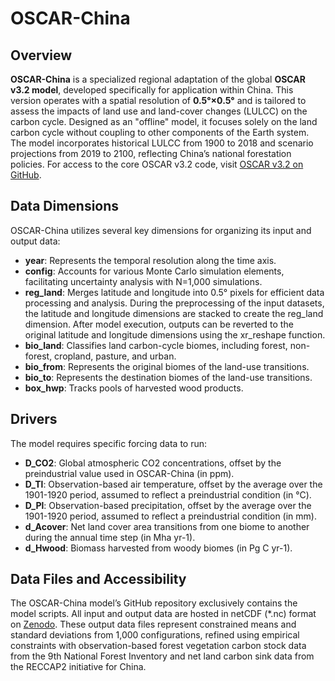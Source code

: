 # OSCAR-China 

## Overview
**OSCAR-China** is a specialized regional adaptation of the global **OSCAR v3.2 model**, developed specifically for application within China. This version operates with a spatial resolution of **0.5°×0.5°** and is tailored to assess the impacts of land use and land-cover changes (LULCC) on the carbon cycle. Designed as an "offline" model, it focuses solely on the land carbon cycle without coupling to other components of the Earth system. The model incorporates historical LULCC from 1900 to 2018 and scenario projections from 2019 to 2100, reflecting China’s national forestation policies. For access to the core OSCAR v3.2 code, visit [OSCAR v3.2 on GitHub](https://github.com/tgasser/OSCAR).

## Data Dimensions
OSCAR-China utilizes several key dimensions for organizing its input and output data:
- **year**: Represents the temporal resolution along the time axis.
- **config**: Accounts for various Monte Carlo simulation elements, facilitating uncertainty analysis with N=1,000 simulations.
- **reg_land**: Merges latitude and longitude into 0.5° pixels for efficient data processing and analysis. During the preprocessing of the input datasets, the latitude and longitude dimensions are stacked to create the reg_land dimension. After model execution, outputs can be reverted to the original latitude and longitude dimensions using the xr_reshape function.
- **bio_land**: Classifies land carbon-cycle biomes, including forest, non-forest, cropland, pasture, and urban.
- **bio_from**: Represents the original biomes of the land-use transitions.
- **bio_to**: Represents the destination biomes of the land-use transitions.
- **box_hwp**: Tracks pools of harvested wood products.

## Drivers
The model requires specific forcing data to run:
- **D_CO2**: Global atmospheric CO2 concentrations, offset by the preindustrial value used in OSCAR-China (in ppm).
- **D_Tl**: Observation-based air temperature, offset by the average over the 1901-1920 period, assumed to reflect a preindustrial condition (in °C).
- **D_Pl**: Observation-based precipitation, offset by the average over the 1901-1920 period, assumed to reflect a preindustrial condition (in mm).
- **d_Acover**: Net land cover area transitions from one biome to another during the annual time step (in Mha yr-1).
- **d_Hwood**: Biomass harvested from woody biomes (in Pg C yr-1).

## Data Files and Accessibility
The OSCAR-China model’s GitHub repository exclusively contains the model scripts. All input and output data are hosted in netCDF (*.nc) format on [Zenodo](https://doi.org/10.5281/zenodo.11182160). These output data files represent constrained means and standard deviations from 1,000 configurations, refined using empirical constraints with observation-based forest vegetation carbon stock data from the 9th National Forest Inventory and net land carbon sink data from the RECCAP2 initiative for China.
